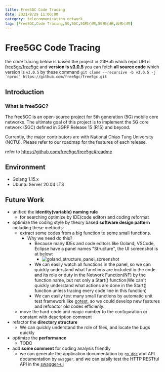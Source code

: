 ```yaml
---
title: Free5GC Code Tracing
date: 2021/8/29 11:00:00
category: telecommunication network
tag: [Free5GC,Code Tracing,5G,5GC,5G核心网,5G核心網,云核心网]
---
```


# Free5GC Code Tracing

the code tracing below is based the project in GitHub which repo URI is [free5gc/free5gc](https://github.com/free5gc/free5gc) and **version is [v3.0.5](https://github.com/free5gc/free5gc/releases/tag/v3.0.5)**
you can fetch **all source code** which version is `v3.0.5` by these command
``git clone --recursive -b v3.0.5 -j `nproc` https://github.com/free5gc/free5gc.git``

## Introduction

### What is free5GC?

The free5GC is an open-source project for 5th generation (5G) mobile core networks. The ultimate goal of this project is to implement the 5G core network (5GC) defined in 3GPP Release 15 (R15) and beyond.

Currently, the major contributors are with National Chiao Tung University (NCTU). Please refer to our roadmap for the features of each release.

refer to https://github.com/free5gc/free5gc#readme

## Environment

- Golang 1.15.x
- Ubuntu Server 20.04 LTS

## Future Work

- unified the **identity(variable) naming rule**
    - for searching optimize by IDE(code editor) and coding reformat
- optimize the coding style by theory based **software design pattern** including these methods:
    - extract some codes from a big function to some small functions. 
        - Why we need do this? 
            - Because many IDEs and code editors like Goland, VSCode, Eclipse have a panel names "Structure", the UI screenshot is at below:
                - ![goland_structure_panel_screenshot](./goland_structure_panel_screenshot.png)
            - We can easily watch all functions in the panel, so we can quickly understand what functions are included in the code and its role or duty in the Network Function(NF) by the function name, but not only a Start() function(We can't quickly understand what actions are done in the Start() function unless tracing every code line in this function)
            - We can easily test many small functions by automatic unit test framework like [gotest](https://books.studygolang.com/The-Golang-Standard-Library-by-Example/chapter09/09.1.html), so we could develop new features and refoactor old codes efficienly.
    - move the hard-code and magic number to the configuration or constant with description comment
- refactor the **directory structure**
    - We can quickly understand the role of files, and locate the bugs quickly 
- optimize the **performance**
    - TODO
- add **some comment** for coding analysis friendly
    -  we can generate the application documentation by [`go doc`](https://golang.org/doc/) and API documentation by `swagger`, and we can easily test the HTTP RESTful API in the [swagger-ui](https://swagger.io/tools/swagger-ui/)
